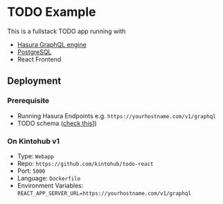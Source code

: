 # TODO Example

This is a fullstack TODO app running with

- [Hasura GraphQL engine](https://github.com/kintohub/todo-hasura)
- [PostgreSQL](https://github.com/kintohub/catalog-postgresql)
- React Frontend

## Deployment

### Prerequisite

- Running Hasura Endpoints e.g. `https://yourhostname.com/v1/graphql`
- TODO schema ([check this](https://github.com/kintohub/todo-hasura)])

### On Kintohub v1

- Type: `Webapp`
- Repo: `https://github.com/kintohub/todo-react`
- Port: `5000`
- Language: `Dockerfile`
- Environment Variables: `REACT_APP_SERVER_URL=https://yourhostname.com/v1/graphql`